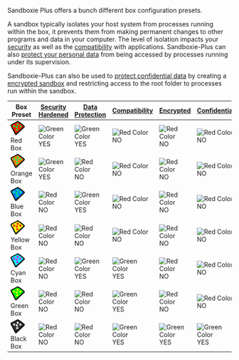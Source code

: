 Sandboxie Plus offers a bunch different box configuration presets.

A sandbox typically isolates your host system from processes running within the box, it prevents them from making permanent changes to other programs and data in your computer. The level of isolation impacts your [security](../PlusContent/security-mode.md) as well as the [compatibility](../PlusContent/compartment-mode.md) with applications.
Sandboxie-Plus can also [protect your personal data](../PlusContent/privacy-mode.md) from being accessed by processes running under its supervision.

Sandboxie-Plus can also be used to [protect confidential data](../PlusContent/black-box.md) by creating a [encrypted sandbox](../PlusContent/BoxEncryption.md) and restricting access to the root folder to processes run within the sandbox.



| Box Preset | [Security Hardened](../PlusContent/security-mode.md) | [Data Protection](../PlusContent/privacy-mode.md) | [Compatibility](../PlusContent/compartment-mode.md) | [Encrypted](../PlusContent/EncryptedSandboxes.md) | [Confidential](../PlusContent/black-box.md) |
|-|-|-|-|-|-|
|![](../Media/sandbox-r-full.png) Red Box|![Green Color](https://placeholder.antonshell.me/img?width=15&color_bg=green&text=+) YES|![Green Color](https://placeholder.antonshell.me/img?width=15&color_bg=green&text=+) YES| ![Red Color](https://placeholder.antonshell.me/img?width=15&color_bg=FF0000&text=+) NO|![Red Color](https://placeholder.antonshell.me/img?width=15&color_bg=FF0000&text=+) NO|![Red Color](https://placeholder.antonshell.me/img?width=15&color_bg=FF0000&text=+) NO|
|![](../Media/sandbox-o-full.png) Orange Box|![Green Color](https://placeholder.antonshell.me/img?width=15&color_bg=green&text=+) YES|![Red Color](https://placeholder.antonshell.me/img?width=15&color_bg=FF0000&text=+) NO| ![Red Color](https://placeholder.antonshell.me/img?width=15&color_bg=FF0000&text=+) NO|![Red Color](https://placeholder.antonshell.me/img?width=15&color_bg=FF0000&text=+) NO|![Red Color](https://placeholder.antonshell.me/img?width=15&color_bg=FF0000&text=+) NO|
|![](../Media/sandbox-b-full.png) Blue Box|![Red Color](https://placeholder.antonshell.me/img?width=15&color_bg=FF0000&text=+) NO|![Green Color](https://placeholder.antonshell.me/img?width=15&color_bg=green&text=+) YES| ![Red Color](https://placeholder.antonshell.me/img?width=15&color_bg=FF0000&text=+) NO|![Red Color](https://placeholder.antonshell.me/img?width=15&color_bg=FF0000&text=+) NO|![Red Color](https://placeholder.antonshell.me/img?width=15&color_bg=FF0000&text=+) NO|
|![](../Media/sandbox-y-full-e1684328804872.png) Yellow Box|![Red Color](https://placeholder.antonshell.me/img?width=15&color_bg=FF0000&text=+) NO|![Red Color](https://placeholder.antonshell.me/img?width=15&color_bg=FF0000&text=+) NO| ![Red Color](https://placeholder.antonshell.me/img?width=15&color_bg=FF0000&text=+) NO|![Red Color](https://placeholder.antonshell.me/img?width=15&color_bg=FF0000&text=+) NO|![Red Color](https://placeholder.antonshell.me/img?width=15&color_bg=FF0000&text=+) NO|
|![](../Media/sandbox-c-full.png) Cyan Box|![Red Color](https://placeholder.antonshell.me/img?width=15&color_bg=FF0000&text=+) NO|![Green Color](https://placeholder.antonshell.me/img?width=15&color_bg=green&text=+) YES|![Green Color](https://placeholder.antonshell.me/img?width=15&color_bg=green&text=+) YES|![Red Color](https://placeholder.antonshell.me/img?width=15&color_bg=FF0000&text=+) NO|![Red Color](https://placeholder.antonshell.me/img?width=15&color_bg=FF0000&text=+) NO|
|![](../Media/sandbox-g-full.png) Green Box|![Red Color](https://placeholder.antonshell.me/img?width=15&color_bg=FF0000&text=+) NO|![Red Color](https://placeholder.antonshell.me/img?width=15&color_bg=FF0000&text=+) NO|![Green Color](https://placeholder.antonshell.me/img?width=15&color_bg=green&text=+) YES|![Red Color](https://placeholder.antonshell.me/img?width=15&color_bg=FF0000&text=+) NO|![Red Color](https://placeholder.antonshell.me/img?width=15&color_bg=FF0000&text=+) NO|
|![](../Media/sandbox-k-full.png) Black Box|![Red Color](https://placeholder.antonshell.me/img?width=15&color_bg=FF0000&text=+) NO|![Red Color](https://placeholder.antonshell.me/img?width=15&color_bg=FF0000&text=+) NO|![Green Color](https://placeholder.antonshell.me/img?width=15&color_bg=green&text=+) YES|![Green Color](https://placeholder.antonshell.me/img?width=15&color_bg=green&text=+) YES|![Green Color](https://placeholder.antonshell.me/img?width=15&color_bg=green&text=+) YES|

